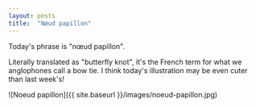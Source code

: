 ```yaml
---
layout: posts
title:  "Nœud papillon"
---
```


Today's phrase is "nœud papillon".

Literally translated as "butterfly knot", it's the French term for what we anglophones call a bow tie.
I think today's illustration may be even cuter than last week's!

![Noeud papillon]({{ site.baseurl }}/images/noeud-papillon.jpg)
